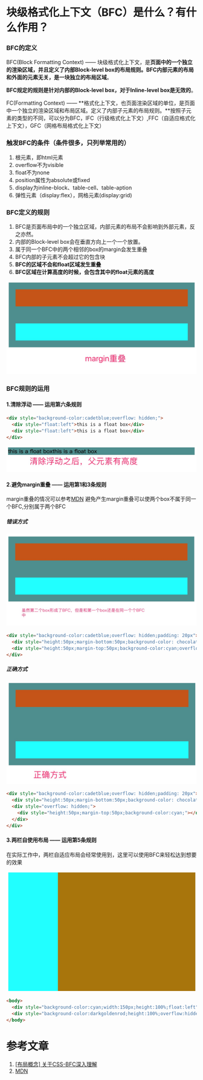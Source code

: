 # 块级格式化上下文（BFC）是什么？有什么作用？
### BFC的定义
BFC(Block Formatting Context) —— 块级格式化上下文，是**页面中的一个独立的渲染区域，并且定义了内部Block-level box的布局规则。BFC内部元素的布局和外面的元素无关，是一块独立的布局区域**。

**BFC规定的规则是针对内部的Block-level box，对于Inline-level box是无效的**。

FC(Formatting Context) —— **格式化上下文，也页面渲染区域的单位，是页面中一个独立的渲染区域和布局区域。定义了内部子元素的布局规则。**按照子元素的类型的不同，可以分为BFC，IFC（行级格式化上下文）,FFC（自适应格式化上下文），GFC（网格布局格式化上下文）

### 触发BFC的条件（条件很多，只列举常用的）
1. 根元素，即html元素
2. overflow不为visible
3. float不为none
4. position属性为absolute或fixed
5. display为inline-block、table-cell、table-aption
6. 弹性元素（display:flex），网格元素(display:grid)

### BFC定义的规则
1. BFC是页面布局中的一个独立区域，内部元素的布局不会影响到外部元素，反之亦然。
2. 内部的Block-level box会在垂直方向上一个一个放置。
3. 属于同一个BFC中的两个相邻的box的margin会发生重叠
4. BFC内部的子元素不会超过它的包含块
5. **BFC的区域不会和float区域发生重叠**
6. **BFC区域在计算高度的时候，会包含其中的float元素的高度**

![marginchongdie.jpg](./images/marginchongdie.jpg)


### BFC规则的运用
#### 1.清除浮动 —— 运用第六条规则
```html
<div style="background-color:cadetblue;overflow: hidden;">
  <div style="float:left">this is a float box</div>
  <div style="float:left">this is a float box</div>
</div>
```

![floatclear.jpg](./images/floatclear.jpg)

#### 2.避免margin重叠 —— 运用第1和3条规则
margin重叠的情况可以参考[MDN](https://developer.mozilla.org/zh-CN/docs/Web/CSS/CSS_Box_Model/Mastering_margin_collapsing)
避免产生margin重叠可以使两个box不属于同一个BFC,分别属于两个BFC

##### 错误方式
![marginwuxiao.jpg](./images/marginwuxiao.jpg)
```html
<div style="background-color:cadetblue;overflow: hidden;padding: 20px">
  <div style="height:50px;margin-bottom:50px;background-color: chocolate"></div>
  <div style="height:50px;margin-top:50px;background-color:cyan;overflow: hidden;"></div>
</div>
```

##### 正确方式
![margintrue.jpg](./images/margintrue.jpg)

```html
<div style="background-color:cadetblue;overflow: hidden;padding: 20px">
  <div style="height:50px;margin-bottom:50px;background-color: chocolate"></div>
  <div style="overflow: hidden;">
    <div style="height:50px;margin-top:50px;background-color:cyan;"></div>
  </div>
</div>
```

#### 3.两栏自使用布局 —— 运用第5条规则
在实际工作中，两栏自适应布局会经常使用到，这里可以使用BFC来轻松达到想要的效果

![BFCzishiying.jpg](./images/BFCzishiying.jpg)

```html
<body>
  <div style="background-color:cyan;width:150px;height:100%;float:left"></div>
  <div style="background-color:darkgoldenrod;height:100%;overflow:hidden"></div>
</body>
```

# 参考文章
1. [[布局概念] 关于CSS-BFC深入理解](https://juejin.im/post/5909db2fda2f60005d2093db)
2. [MDN](https://developer.mozilla.org/zh-CN/docs/Web/Guide/CSS/Block_formatting_context)











